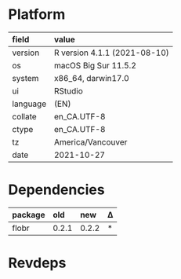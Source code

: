 # Platform

|field    |value                        |
|:--------|:----------------------------|
|version  |R version 4.1.1 (2021-08-10) |
|os       |macOS Big Sur 11.5.2         |
|system   |x86_64, darwin17.0           |
|ui       |RStudio                      |
|language |(EN)                         |
|collate  |en_CA.UTF-8                  |
|ctype    |en_CA.UTF-8                  |
|tz       |America/Vancouver            |
|date     |2021-10-27                   |

# Dependencies

|package |old   |new   |Δ  |
|:-------|:-----|:-----|:--|
|flobr   |0.2.1 |0.2.2 |*  |

# Revdeps

